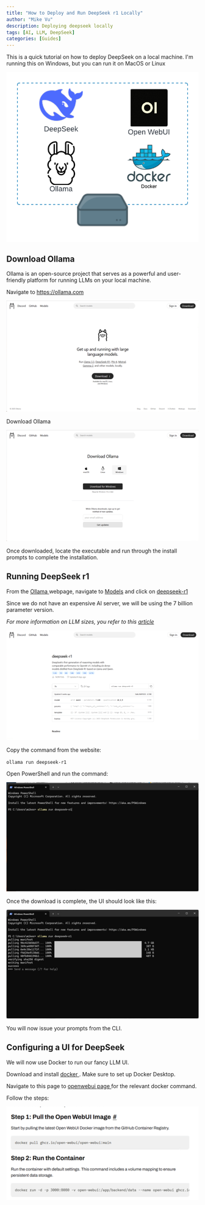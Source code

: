 ```yaml
---
title: "How to Deploy and Run DeepSeek r1 Locally"
author: "Mike Vu"
description: Deploying deepseek locally
tags: [AI, LLM, DeepSeek]
categories: [Guides]
---
```


This is a quick tutorial on how to deploy DeepSeek on a local machine. I'm running this on Windows, but you can run it on MacOS or Linux

<img src = "deploy_deepseek_locally.png">

## Download Ollama

Ollama is an open-source project that serves as a powerful and user-friendly platform for running LLMs on your local machine. 

Navigate to https://ollama.com

<img src = "ollama.png">

Download Ollama

<img src = "ollama_download.png">

Once downloaded, locate the executable and run through the install prompts to complete the installation.

## Running DeepSeek r1

From the <a href = "https://ollama.com"> Ollama </a> webpage, navigate to <a href = "https://ollama.com/search"> Models</a> and click on <a href = "https://ollama.com/library/deepseek-r1"> deepseek-r1 </a>

Since we do not have an expensive AI server, we will be using the 7 billion parameter version. 

*For more information on LLM sizes, you refer to this <a href = "https://web.dev/articles/llm-sizes"> article </a>*

<img src = "deepseek_page.png">

Copy the command from the website: 

`ollama run deepseek-r1`

Open PowerShell and run the command:

<img src = "deepseek_powershell.png">

Once the download is complete, the UI should look like this:

<img src = "deepseek_cli.png">

You will now issue your prompts from the CLI. 

## Configuring a UI for DeepSeek

We will now use Docker to run our fancy LLM UI. 

Download and install <a href = "https://docker.com"> docker </a>. Make sure to set up Docker Desktop. 

Navigate to this page to <a href = "https://docs.openwebui.com/getting-started/quick-start/"> openwebui page </a> for the relevant docker command. 

Follow the steps:

<img src = "openwebui_steps.png">








